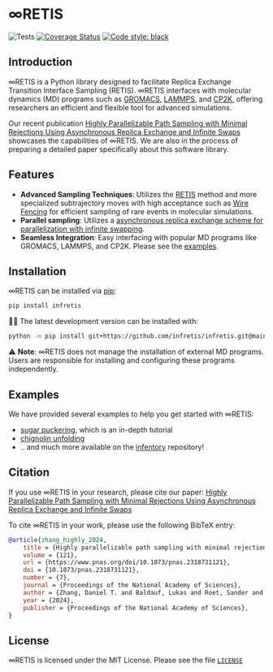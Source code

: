 # &infin;RETIS
![Tests](https://github.com/infretis/infretis/actions/workflows/test.yaml/badge.svg)
[![Coverage Status](https://coveralls.io/repos/github/infretis/infretis/badge.svg?branch=main)](https://coveralls.io/github/infretis/infretis?branch=main)
[![Code style: black](https://img.shields.io/badge/code%20style-black-000000.svg)](https://github.com/psf/black)

## Introduction
∞RETIS is a Python library designed to facilitate Replica Exchange Transition Interface Sampling (RETIS).
∞RETIS interfaces with molecular dynamics (MD) programs such as
[GROMACS](https://www.gromacs.org/), [LAMMPS](https://www.lammps.org/), and [CP2K](https://www.cp2k.org/), offering researchers an
efficient and flexible tool for advanced simulations.

Our recent publication
[Highly Parallelizable Path Sampling with Minimal Rejections Using Asynchronous Replica Exchange and Infinite Swaps](https://www.pnas.org/doi/10.1073/pnas.2318731121)
showcases the capabilities of ∞RETIS.
We are also in the process of preparing a detailed paper specifically about this software library.

## Features
- **Advanced Sampling Techniques**: Utilizes the [RETIS](https://doi.org/10.1103/PhysRevLett.98.268301) method
  and more specialized subtrajectory moves with high acceptance such as [Wire Fencing](https://doi.org/10.1063/5.0127249) for
  efficient sampling of rare events in molecular simulations.
- **Parallel sampling**: Utilizes a [asynchronous replica exchange scheme for parallelization with infinite swapping](https://doi.org/10.1021/acs.jpca.2c06004).
- **Seamless Integration**: Easy interfacing with popular MD programs like GROMACS, LAMMPS, and CP2K. Please see the [examples](#Examples).


## Installation
∞RETIS can be installed via [pip](https://pypi.org/project/infretis/):

```bash
pip install infretis
```
🚧👷 The latest development version can be installed with:
```bash
python -m pip install git+https://github.com/infretis/infretis.git@main
```

⚠️ **Note**: ∞RETIS does not manage the installation of external MD programs. Users are responsible for installing and configuring these programs independently.




## Examples

We have provided several examples to help you get started with ∞RETIS:

* [sugar puckering](/examples/gromacs/puckering/), which is an in-depth tutorial
* [chignolin unfolding](https://github.com/infretis/infentory/tree/main/chignolin)
* .. and much more available on the [infentory](https://github.com/infretis/infentory/) repository!


## Citation

If you use ∞RETIS in your research, please cite our paper:
[Highly Parallelizable Path Sampling with Minimal Rejections Using Asynchronous Replica Exchange and Infinite Swaps](https://www.pnas.org/doi/10.1073/pnas.2318731121)

To cite ∞RETIS in your work, please use the following BibTeX entry:

```bibtex
@article{zhang_highly_2024,
	title = {Highly parallelizable path sampling with minimal rejections using asynchronous replica exchange and infinite swaps},
	volume = {121},
	url = {https://www.pnas.org/doi/10.1073/pnas.2318731121},
	doi = {10.1073/pnas.2318731121},
	number = {7},
	journal = {Proceedings of the National Academy of Sciences},
	author = {Zhang, Daniel T. and Baldauf, Lukas and Roet, Sander and Lervik, Anders and van Erp, Titus S.},
	year = {2024},
	publisher = {Proceedings of the National Academy of Sciences},
}
```

## License

∞RETIS is licensed under the MIT License. Please see the file [`LICENSE`](LICENSE)
